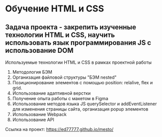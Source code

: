 # Обучение HTML и CSS

## Задача проекта - закрепить изученные технологии HTML и CSS, научить использовать язык программирования JS с использование DOM

Используемые технологии HTML и CSS в рамках проектной работы
1. Методология БЭМ
2. Организация файловой структуры "БЭМ nested"
3. Позиционирование элементов с помощью position: relalive, flex и grid.
4. Использование адаптивной верстки
5. Получение опыта работы с макетом в Figma
6. Использование методов языка JS querySelector и addEventListener для изменения страницы сайта, организация popup элементов
7. Использование Webpack
8. Использование API

Ссылка на проект: https://ed77777.github.io/mesto/
